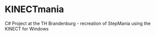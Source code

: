 # KINECTmania
C# Project at the TH Brandenburg - recreation of StepMania using the KINECT for Windows
